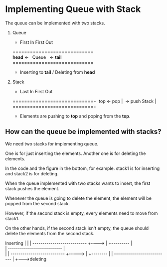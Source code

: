 # Implementing Queue with Stack

The queue can be implemented with two stacks.

1. Queue
	- First In First Out

	============================<br />
	**head** <-&nbsp;&nbsp;&nbsp;Queue&nbsp;&nbsp;&nbsp;<- **tail** <br />
	============================<br />

	- Inserting to **tail** / Deleting from **head**

2. Stack
	- Last In First Out

	============================+&nbsp;
	top <-  pop		    |&nbsp;
            ->  push	Stack	    |&nbsp;
	============================+&nbsp;

	- Elements are pushing to **top** and poping from the **top**.

## How can the queue be implemented with stacks?

We need two stacks for implementing queue.

One is for just inserting the elements. Another one is for deleting the elements.

In the code and the figure in the bottom, for example. stack1 is for inserting and stack2 is for deleting.

When the queue implemented with two stacks wants to insert, the first stack pushes the element. 

Whenever the queue is going to delete the element, the element will be popped from the second stack.

However, if the second stack is empty, every elements need to move from stack1.

On the other hands, if the second stack isn't empty, the queue should delete the elements from the second stack.

Inserting
|
|	<stack1>
|	---------------------------
+---->				   |
+--------- 			   |   	   
|       --------------------------- 
|	
|	<stack2>
|	---------------------------
+----->				   |
+--------          		   |
|	--------------------------- 
|
+--->deleting